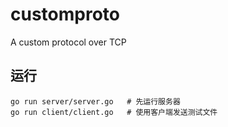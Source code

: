 # customproto
A custom protocol over TCP 

## 运行
```shell
go run server/server.go   # 先运行服务器
go run client/client.go   # 使用客户端发送测试文件
```